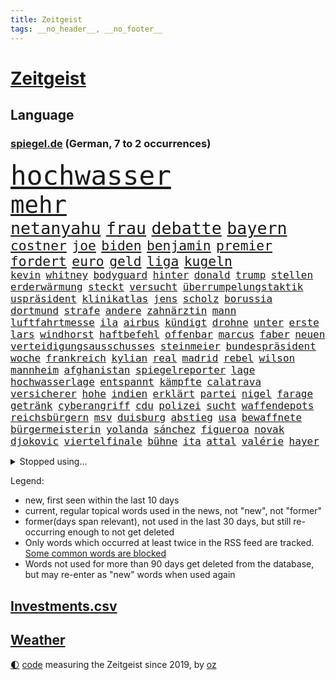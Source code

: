 ```yaml
---
title: Zeitgeist
tags: __no_header__, __no_footer__
---
```


# [Zeitgeist](https://oliz.io/zeitgeist/)

## Language

<h3><a href="https://www.spiegel.de" target="_blank">spiegel.de</a> (German, 7 to 2 occurrences)</h3>
<p style="font-family:monospace">
<span style="font-size:32pt"><a href="news_links.html#hochwasser" class="current">hochwasser</a></span>
<br>
<span style="font-size:28pt"><a href="news_links.html#mehr" class="current">mehr</a></span>
<br>
<span style="font-size:20pt"><a href="news_links.html#netanyahu" class="current">netanyahu</a></span>
<span style="font-size:20pt"><a href="news_links.html#frau" class="current">frau</a></span>
<span style="font-size:20pt"><a href="news_links.html#debatte" class="current">debatte</a></span>
<span style="font-size:20pt"><a href="news_links.html#bayern" class="current">bayern</a></span>
<br>
<span style="font-size:16pt"><a href="news_links.html#costner" class="new">costner</a></span>
<span style="font-size:16pt"><a href="news_links.html#joe" class="current">joe</a></span>
<span style="font-size:16pt"><a href="news_links.html#biden" class="current">biden</a></span>
<span style="font-size:16pt"><a href="news_links.html#benjamin" class="current">benjamin</a></span>
<span style="font-size:16pt"><a href="news_links.html#premier" class="current">premier</a></span>
<span style="font-size:16pt"><a href="news_links.html#fordert" class="current">fordert</a></span>
<span style="font-size:16pt"><a href="news_links.html#euro" class="current">euro</a></span>
<span style="font-size:16pt"><a href="news_links.html#geld" class="current">geld</a></span>
<span style="font-size:16pt"><a href="news_links.html#liga" class="current">liga</a></span>
<span style="font-size:16pt"><a href="news_links.html#kugeln" class="current">kugeln</a></span>
<br>
<span style="font-size:12pt"><a href="news_links.html#kevin" class="current">kevin</a></span>
<span style="font-size:12pt"><a href="news_links.html#whitney" class="new">whitney</a></span>
<span style="font-size:12pt"><a href="news_links.html#bodyguard" class="new">bodyguard</a></span>
<span style="font-size:12pt"><a href="news_links.html#hinter" class="current">hinter</a></span>
<span style="font-size:12pt"><a href="news_links.html#donald" class="current">donald</a></span>
<span style="font-size:12pt"><a href="news_links.html#trump" class="current">trump</a></span>
<span style="font-size:12pt"><a href="news_links.html#stellen" class="current">stellen</a></span>
<span style="font-size:12pt"><a href="news_links.html#erderwärmung" class="current">erderwärmung</a></span>
<span style="font-size:12pt"><a href="news_links.html#steckt" class="current">steckt</a></span>
<span style="font-size:12pt"><a href="news_links.html#versucht" class="current">versucht</a></span>
<span style="font-size:12pt"><a href="news_links.html#überrumpelungstaktik" class="new">überrumpelungstaktik</a></span>
<span style="font-size:12pt"><a href="news_links.html#uspräsident" class="current">uspräsident</a></span>
<span style="font-size:12pt"><a href="news_links.html#klinikatlas" class="current">klinikatlas</a></span>
<span style="font-size:12pt"><a href="news_links.html#jens" class="current">jens</a></span>
<span style="font-size:12pt"><a href="news_links.html#scholz" class="current">scholz</a></span>
<span style="font-size:12pt"><a href="news_links.html#borussia" class="current">borussia</a></span>
<span style="font-size:12pt"><a href="news_links.html#dortmund" class="current">dortmund</a></span>
<span style="font-size:12pt"><a href="news_links.html#strafe" class="current">strafe</a></span>
<span style="font-size:12pt"><a href="news_links.html#andere" class="current">andere</a></span>
<span style="font-size:12pt"><a href="news_links.html#zahnärztin" class="new">zahnärztin</a></span>
<span style="font-size:12pt"><a href="news_links.html#mann" class="current">mann</a></span>
<span style="font-size:12pt"><a href="news_links.html#luftfahrtmesse" class="new">luftfahrtmesse</a></span>
<span style="font-size:12pt"><a href="news_links.html#ila" class="new">ila</a></span>
<span style="font-size:12pt"><a href="news_links.html#airbus" class="current">airbus</a></span>
<span style="font-size:12pt"><a href="news_links.html#kündigt" class="current">kündigt</a></span>
<span style="font-size:12pt"><a href="news_links.html#drohne" class="current">drohne</a></span>
<span style="font-size:12pt"><a href="news_links.html#unter" class="current">unter</a></span>
<span style="font-size:12pt"><a href="news_links.html#erste" class="current">erste</a></span>
<span style="font-size:12pt"><a href="news_links.html#lars" class="current">lars</a></span>
<span style="font-size:12pt"><a href="news_links.html#windhorst" class="new">windhorst</a></span>
<span style="font-size:12pt"><a href="news_links.html#haftbefehl" class="current">haftbefehl</a></span>
<span style="font-size:12pt"><a href="news_links.html#offenbar" class="current">offenbar</a></span>
<span style="font-size:12pt"><a href="news_links.html#marcus" class="current">marcus</a></span>
<span style="font-size:12pt"><a href="news_links.html#faber" class="new">faber</a></span>
<span style="font-size:12pt"><a href="news_links.html#neuen" class="current">neuen</a></span>
<span style="font-size:12pt"><a href="news_links.html#verteidigungsausschusses" class="current">verteidigungsausschusses</a></span>
<span style="font-size:12pt"><a href="news_links.html#steinmeier" class="current">steinmeier</a></span>
<span style="font-size:12pt"><a href="news_links.html#bundespräsident" class="current">bundespräsident</a></span>
<span style="font-size:12pt"><a href="news_links.html#woche" class="current">woche</a></span>
<span style="font-size:12pt"><a href="news_links.html#frankreich" class="current">frankreich</a></span>
<span style="font-size:12pt"><a href="news_links.html#kylian" class="current">kylian</a></span>
<span style="font-size:12pt"><a href="news_links.html#real" class="current">real</a></span>
<span style="font-size:12pt"><a href="news_links.html#madrid" class="current">madrid</a></span>
<span style="font-size:12pt"><a href="news_links.html#rebel" class="current">rebel</a></span>
<span style="font-size:12pt"><a href="news_links.html#wilson" class="current">wilson</a></span>
<span style="font-size:12pt"><a href="news_links.html#mannheim" class="current">mannheim</a></span>
<span style="font-size:12pt"><a href="news_links.html#afghanistan" class="current">afghanistan</a></span>
<span style="font-size:12pt"><a href="news_links.html#spiegelreporter" class="current">spiegelreporter</a></span>
<span style="font-size:12pt"><a href="news_links.html#lage" class="current">lage</a></span>
<span style="font-size:12pt"><a href="news_links.html#hochwasserlage" class="current">hochwasserlage</a></span>
<span style="font-size:12pt"><a href="news_links.html#entspannt" class="current">entspannt</a></span>
<span style="font-size:12pt"><a href="news_links.html#kämpfte" class="current">kämpfte</a></span>
<span style="font-size:12pt"><a href="news_links.html#calatrava" class="new">calatrava</a></span>
<span style="font-size:12pt"><a href="news_links.html#versicherer" class="current">versicherer</a></span>
<span style="font-size:12pt"><a href="news_links.html#hohe" class="current">hohe</a></span>
<span style="font-size:12pt"><a href="news_links.html#indien" class="current">indien</a></span>
<span style="font-size:12pt"><a href="news_links.html#erklärt" class="current">erklärt</a></span>
<span style="font-size:12pt"><a href="news_links.html#partei" class="current">partei</a></span>
<span style="font-size:12pt"><a href="news_links.html#nigel" class="new">nigel</a></span>
<span style="font-size:12pt"><a href="news_links.html#farage" class="new">farage</a></span>
<span style="font-size:12pt"><a href="news_links.html#getränk" class="current">getränk</a></span>
<span style="font-size:12pt"><a href="news_links.html#cyberangriff" class="current">cyberangriff</a></span>
<span style="font-size:12pt"><a href="news_links.html#cdu" class="current">cdu</a></span>
<span style="font-size:12pt"><a href="news_links.html#polizei" class="current">polizei</a></span>
<span style="font-size:12pt"><a href="news_links.html#sucht" class="current">sucht</a></span>
<span style="font-size:12pt"><a href="news_links.html#waffendepots" class="new">waffendepots</a></span>
<span style="font-size:12pt"><a href="news_links.html#reichsbürgern" class="new">reichsbürgern</a></span>
<span style="font-size:12pt"><a href="news_links.html#msv" class="current">msv</a></span>
<span style="font-size:12pt"><a href="news_links.html#duisburg" class="current">duisburg</a></span>
<span style="font-size:12pt"><a href="news_links.html#abstieg" class="current">abstieg</a></span>
<span style="font-size:12pt"><a href="news_links.html#usa" class="current">usa</a></span>
<span style="font-size:12pt"><a href="news_links.html#bewaffnete" class="current">bewaffnete</a></span>
<span style="font-size:12pt"><a href="news_links.html#bürgermeisterin" class="current">bürgermeisterin</a></span>
<span style="font-size:12pt"><a href="news_links.html#yolanda" class="new">yolanda</a></span>
<span style="font-size:12pt"><a href="news_links.html#sánchez" class="current">sánchez</a></span>
<span style="font-size:12pt"><a href="news_links.html#figueroa" class="new">figueroa</a></span>
<span style="font-size:12pt"><a href="news_links.html#novak" class="current">novak</a></span>
<span style="font-size:12pt"><a href="news_links.html#djokovic" class="current">djokovic</a></span>
<span style="font-size:12pt"><a href="news_links.html#viertelfinale" class="current">viertelfinale</a></span>
<span style="font-size:12pt"><a href="news_links.html#bühne" class="current">bühne</a></span>
<span style="font-size:12pt"><a href="news_links.html#ita" class="new">ita</a></span>
<span style="font-size:12pt"><a href="news_links.html#attal" class="current">attal</a></span>
<span style="font-size:12pt"><a href="news_links.html#valérie" class="new">valérie</a></span>
<span style="font-size:12pt"><a href="news_links.html#hayer" class="new">hayer</a></span>
</p>
<details>
<summary>Stopped using...</summary>
<p class="former" style="font-size:12pt">
rb(1322) bemüht(1321) alarm(1320) arm(1320) flugzeuge(1320) kritisch(1320) prüft(1320) 37(1319) 6(1318) diskussion(1318) hinweisen(1318) illegale(1318) ließen(1318) pause(1318) villa(1318) äußern(1318) beamte(1317) lobt(1317) saß(1317) schickt(1317) schlimm(1317) landesregierung(1316) mainz(1316) position(1316) schalke(1316) standort(1316) wales(1316) ausland(1315) fdpchef(1315) forderungen(1315) menge(1315) streichen(1315) zug(1315) 04(1314) angeklagte(1314) anspruch(1314) erzielt(1314) fahrzeuge(1314) landen(1314) lehnen(1314) rainer(1314) 400(1313) 65(1313) diplomaten(1313) einigung(1313) kalifornien(1313) stoppt(1313) zeichnet(1313) ändert(1313) becker(1312) blieben(1312) gestohlen(1312) software(1312) statement(1312) verlierer(1312) verzichtet(1312) abstimmung(1311) autobahn(1311) baby(1311) vieler(1311) härter(1310) jedenfalls(1310) minute(1310) sinkt(1310) aufruf(1309) berichterstattung(1309) hölle(1309) tests(1309) verbindet(1309) ministerpräsidentin(1308) passen(1308) bezahlt(1307) bestimmten(1306) debakel(1306) hotels(1306) 600(1305) nachrichten(1305) wachstum(1305) wende(1305) jüngere(1304) schuss(1303) wirtschaftsministerium(1303) zugelassen(1303) berater(1302) e(1302) feld(1302) mode(1302) aktiv(1301) gaben(1301) klimapolitik(1300) begriff(1299) ministerium(1299) polnische(1299) exporte(1298) gekauft(1298) küstenwache(1298) verantwortung(1298) einschätzung(1297) offenbart(1297) tiefen(1297) trug(1297) erfolgreichsten(1296) rechtzeitig(1296) mehrerer(1295) reduzieren(1295) führenden(1294) hinten(1294) immerhin(1294) konsum(1294) bäume(1293) möglicherweise(1293) hängen(1292) halbe(1290) prognose(1290) hunger(1289) vfb(1289) erstochen(1288) istanbul(1288) aufgetaucht(1287) freiwillig(1285) provoziert(1284) rentner(1284) konferenz(1283) gefühl(1280) abhängig(1277) angeboten(1276) bewegt(1272) ausweg(1244) festgesetzt(1232) diagnose(1207) lehrerin(1189) strecken(1149) durchbruch(1091) ausbildung(1068) seither(1060) truppe(1056) schrumpft(1046) vegas(1027) kollision(1020) befürwortet(1007) wissing(985) angestellten(983) world(981) nfl(964) vorteil(961) schulden(960) radikalen(957) energiekrise(939) zeitpunkt(937) tödlichem(919) meta(905) otto(897) natürlich(885) kriegs(884) verabschieden(882) lieferung(881) zustimmung(881) oligarchen(878) hinzu(860) überzeugung(836) verantwortlichen(827) versagen(820) riskant(794) lindners(788) rezession(788) ungewiss(788) organisierte(778) beben(774) braunschweig(772) gewerkschaften(772) filialen(747) trocken(736) unterlag(736) harter(730) 2026(725) japanische(721) cannabis(716) reporterin(716) osnabrück(702) profi(702) nationale(699) baum(697) wozu(695) unentschieden(693) älter(693) ängste(692) 16jähriger(684) namens(684) kampagne(681) geschichtenewsletter(679) verträge(672) psychischen(650) wagner(650) hoffnungsträger(646) hetze(644) hände(640) wünsche(635) 05(633) fische(632) angezeigt(631) verfassungsgericht(615) auseinander(614) nutzern(610) krawalle(599) rose(596) sauber(587) katze(585) ausgegeben(584) knappe(581) ignoriert(576) indonesien(576) beerdigt(572) fördert(569) familienministerin(558) paus(558) billigt(555) aussichten(553) gleise(552) reißen(546) wirtschaftliche(546) düster(545) 4(543) deutschlandticket(538) anscheinend(537) saarlouis(531) asylbewerber(519) konzernchef(510) day(501) beliebter(500) erfolgreiche(498) spezialkräfte(498) 18jähriger(496) dieb(496) solcher(495) temperatur(490) landwirte(488) leistungen(486) springen(485) bad(482) jason(480) marode(477) messe(476) startups(475) süchtig(465) angemeldet(464) läufer(462) umdenken(460) siedlung(458) überschattet(449) rivalen(446) diesjährigen(444) kaiser(444) hamilton(443) lewis(443) geklaut(439) wütenden(439) warb(438) zukünftig(430) gejagt(427) genaue(422) festgelegt(420) radsport(419) umsetzen(417) wiedergewählt(415) khan(413) aktueller(409) geisel(404) 800(401) hoeneß(395) bundesweite(391) eingeschlagen(389) nationalkonservative(388) jagen(386) fisch(385) chicago(382) katrin(380) explodiert(379) uli(377) schief(376) genießen(374) rad(374) arabischen(373) kane(368) drang(367) auswirken(366) hamm(366) schätzen(364) prognostiziert(362) schwärmt(361) bundeshaushalt(357) sandra(350) herkunft(347) staats(345) verweis(345) 38jähriger(344) widerstands(344) brasiliens(343) cool(343) fürth(343) greuther(343) sizilien(342) tropfen(338) ralf(336) sonntagmorgen(336) durchgreifen(331) kette(331) tusk(331) defensive(330) installation(329) plattformen(329) schnellstmöglich(329) bunter(327) milliardenschweren(327) basis(325) abwenden(319) quellen(319) militäroperation(318) händen(315) randale(314) nachhaltige(311) beschloss(310) travis(310) heim(305) kooperiert(305) victoria(305) schlimmer(304) seele(304) vermittelt(303) einzuführen(301) aushalten(299) winzige(299) albert(298) brandmauer(298) ausgehandelt(297) ausgetauscht(295) gerichtsverfahren(295) stützen(294) geglückt(293) britney(292) spears(292) wegovy(292) zerbrochen(292) margot(290) abbau(285) boykott(285) beispiellose(282) sicherheitsrat(278) verschlechtert(278) ausnahmezustand(276) teilzeit(276) kandidiert(275) metern(275) überqueren(272) negative(270) rassismusvorwürfe(270) spanischer(269) welten(269) jon(268) griffen(265) hisbollah(265) ärgert(264) rekonstruktion(263) 24jährige(261) campus(261) teslas(260) rucksack(259) disziplin(255) suv(255) ferne(253) ködern(253) topspiel(253) rückenschmerzen(251) berger(250) heutzutage(249) jugendstrafe(248) antisemitischen(247) filmpreis(247) erinnerungskultur(244) chile(242) kallas(242) lieferwagen(242) geradezu(241) umfragetief(241) zulauf(241) überraschte(241) bunt(240) sardinien(240) update(240) chemnitz(239) kanal(238) manila(238) nszeit(238) peinliche(238) wagnerbrüder(238) bezug(237) generationen(237) milliardenhöhe(236) massenproteste(234) nagel(234) gelobt(233) verfolgte(232) teslachef(230) übernahm(230) kehrtwende(229) denver(227) geschaffen(226) ablehnung(223) erkältung(222) historikerin(221) sanierung(220) übergangen(220) nächte(219) orlando(219) südchinesischen(219) umfragewerte(219) kelce(218) jordanien(217) tabellenkeller(217) taugen(217) flieht(216) gewerkschafter(216) gewährt(216) irreguläre(216) warme(216) continental(215) del(215) tanzen(215) terzić(215) wütend(215) mars(214) feiertage(213) genötigt(213) geschleudert(213) schweiger(211) til(211) central(210) höchster(210) repräsentantenhaus(210) borahansgrohe(209) berechtigt(208) betonte(208) erfindung(206) bauten(205) mancherorts(205) monarchie(204) ozempic(204) überraschende(204) erkenntnis(203) hakt(203) raketenangriffe(203) bundespräsidenten(202) mentale(202) hamasgeiseln(201) tränengas(201) stadien(200) bezahlkarte(199) etablieren(197) konflikten(197) thierry(197) interne(196) einführung(194) gebraucht(193) liebäugelt(192) armeechef(191) klingen(191) belgischen(190) hasst(190) kommissar(189) tochterfirma(189) bonus(188) lebron(188) tabellenplatz(188) beschuldigte(187) agrarminister(186) empfehlungen(186) lernte(186) ruhen(186) südchinesisches(186) mccann(185) abschiebung(184) bagdad(184) härtetest(184) kritischer(184) überdenken(184) süd(183) ampelpartner(182) eigenem(181) hast(181) kriegstüchtig(180) nahostkrieg(180) geiselnahme(179) habecks(179) bären(178) arbeitsagentur(175) joel(175) suizid(175) aufzuarbeiten(174) saal(174) torjäger(174) geschenkt(173) magic(173) cameron(172) kliniken(172) dürr(171) jacob(171) petra(171) warnsignal(170) zugreifen(170) denke(169) prägenden(169) empathie(168) ostdeutschen(168) pädagogin(168) vollzieht(168) regionalbahn(167) golden(166) haftstrafen(166) helsinki(164) kopfschmerzen(164) zuschauen(164) bundesligisten(162) endgültige(162) großzügig(162) wiederbeleben(162) argument(160) beklagen(160) erwachsen(160) kühe(160) raketenangriff(160) zugeständnisse(160) po(159) religiösen(159) rettungssanitäter(159) wählerinnen(159) adrian(158) armin(158) ausgleich(157) wehrpflichtige(157) bahnchef(156) rekordmeister(156) zerstritten(156) lernt(155) geschlechtsverkehr(154) fernzüge(152) handelsschiffe(152) verwandeln(152) werkzeug(152) ausgedacht(151) kulturinstitutionen(151) südosten(151) überzieht(151) konstantin(150) bundestagsvizepräsidentin(149) einsparungen(149) göringeckardt(149) konservativer(149) ostdeutsche(149) omas(148) 75000(147) befand(147) japans(147) herstellen(145) paare(145) verschenken(145) abende(144) residenz(144) eingezogen(143) füllen(142) sekeinsatz(142) verstößt(142) fdpfraktionschef(141) huthis(141) schwert(141) huthiangriffe(140) huthimiliz(140) aufgebraucht(139) unbemannte(139) verschwörungstheorien(139) you(139) überragte(139) ausblick(138) kate(138) dienstpflicht(137) luftalarm(136) viren(136) aussteigen(134) liege(134) abgefeuert(133) dessert(133) misshandlung(133) heiratsantrag(132) landschaften(132) melanie(132) millionenbetrag(132) nutzungsrechte(131) 118(130) beamter(130) vorsatz(130) 02(129) aufgedeckt(129) dazwischen(129) spacey(129) bachmut(128) erledigen(126) ruiniert(126) audi(125) hob(125) phoenix(125) suns(125) wettkampf(125) mexikanische(124) elvis(123) hauch(123) soziologin(123) flugzeugträger(122) françoise(122) homo(122) informieren(122) witze(122) eisbären(121) halbinsel(121) minus(121) ute(121) cavaliers(120) cleveland(120) geschäftsjahr(120) rekordhitze(120) musikerinnen(119) rast(119) sparpläne(119) ministerien(118) wehrbeauftragte(118) anpassung(117) baltimore(117) biennale(117) briten(117) daniela(117) japaner(117) kunstausstellung(117) nachzudenken(117) spektakuläres(117) utah(117) zeitzeugen(117) 33jährige(116) miesen(116) erhöhte(115) finanzsenator(113) fregatte(113) bestsellerautor(112) hilfskräfte(112) männliches(112) rot(112) barfuß(111) bedient(111) pünktlich(111) western(111) fehlenden(110) fernhalten(110) spezialisiert(110) wohnungssuche(110) gosling(109) jackson(108) losgehen(108) strategisch(108) festgenommene(107) kansas(107) luftschlägen(107) sunaks(107) verschlingt(107) entlastungen(106) heiraten(106) übertroffen(106) geantwortet(105) 65jährige(104) abgewendet(104) seniorinnen(104) trauung(104) vergewaltigungen(104) busse(103) leichnam(103) offizier(103) schläft(103) spitzenverdiener(103) great(102) mandat(102) motorradfahrer(102) autokrat(101) besetztes(101) biosprit(101) kriegsgefangene(101) südostasien(101) bedeckt(100) ergattern(100) gesichtet(100) israelgazakriegs(100) regierungsflieger(100) erobert(99) grausamen(99) limit(99) parkinson(99) fahndung(98) ios(98) münchnern(98) ohrringe(98) strömen(98) unabhängigen(98) unternehmensgruppe(98) albion(97) rechtlichen(97) vorstellig(97) bruttoinlandsprodukt(96) herausforderer(96) klauen(96) schwindel(96) trotzig(96) hallen(95) substanzen(95) todesurteil(95) vergangenes(95) anwalts(94) blaupause(94) abgesprochen(93) vereinzelte(93) internationales(92) achtzigern(91) auflösen(91) durant(91) erfolgsspur(91) frühling(91) handfeste(91) nairobi(91) prorussische(91) schienennetzes(91) swifts(91) auster(90) brot(90) geflutet(90) kulturbetrieb(90) ritter(90) stundenkilometern(90) ansonsten(89) basketballweltmeister(89) bedeutendsten(89) bundesfamilienministeriums(89) gestand(89) absatzmarkt(88) emojis(88) katalonien(88) lucy(88) verhagelt(88) xavi(88) zustande(88) jugendlichem(87) kleiderordnung(87) zugelassenen(87) bürgersteig(86) erdboden(86) gestimmt(86) irakische(86) klettern(86) rettungskräften(86) schienen(86) schulterschluss(86) seil(86) staatsanwaltschaften(86) teenagern(86) testosteron(86) westafrikanischen(86) choreografie(85) duellieren(85) erschienen(85) leistungssport(85) menschenkette(85) seltsam(85) studienanfänger(85) verwirrte(85) entspricht(84) geschichten(84) jayz(84) politbarometer(84) produzierten(84) schuhe(84) skisport(84) jobturbo(83) korruptionsvorwürfen(83) schweiß(83) supermarktkette(83) tobte(83) afdfunktionäre(82) berlinerinnen(82) bettlaken(82) erkan(82) finnen(82) schale(82) walz(82) wellbrock(82) zartbitter(82) ausschließt(81) frist(81) sicherheitskräften(81) ungarische(81) westerstede(81) üppiger(81) chiefs(80) frauengefängnis(80) kommune(80) misslingt(80) organisationskomitee(80) prallt(80) selbstverständlich(80) sitze(80) syrsky(80) südwestlich(80) unbemerkt(80) wachstums(80) aserbaidschans(79) brittney(79) griner(79) oberbefehlshaber(79) riet(79) sechsjährigem(79) disneyland(78) gefälscht(78) gehortet(78) rechtspopulistischen(78) unverzichtbar(78) bemerkungen(77) bluttat(77) ohren(77) wahlkampagne(77) washingtons(77) anzunehmen(76) beurteilen(76) breitere(76) formieren(76) hereinfallen(76) jährlichen(76) klette(76) patriarch(76) pragsdorf(76) reklamiert(76) stromnetze(76) verhältnismäßig(76) falschinformationen(75) gedenkstätte(75) logisch(75) oberpfalz(75) schöpft(75) superstars(75) 129(74) albanese(74) blutbad(74) generelle(74) luftballons(74) märkten(74) terrorgruppen(74) attraktion(73) datenschützer(73) dienste(73) freistil(73) lokal(73) plagiatsjäger(73) berufsleben(72) dortmunds(72) enttäuschungen(72) kinderwunsch(72) loyalität(72) gleiche(71) hanau(71) hollywoodfilmen(71) landespartei(71) mendes(71) umfangreiches(71) 54(70) grünenveranstaltung(70) johanna(70) raffinierten(70) schwarzgrüne(70) schwerem(70) tauruslieferung(70) trennten(70) verfällt(70) vergleichbar(70) güterwaggons(69) längerfristige(69) meistertitel(69) rassemblement(69) abwandern(68) aldi(68) außergewöhnliches(68) gästeblock(68) kanadischen(68) mexikaner(68) nachgehen(68) newey(68) siegesgewiss(68) strafrecht(68) videoplattform(68) zweitligapartie(68) alligator(67) eindeutig(67) jährt(67) sexualisierter(67) verenden(67) zehnten(67) französisches(66) krachte(66) muslimischen(66) präsentation(66) schlechtestes(66) segeln(66) argumentierte(65) aufgelegt(65) brutto(65) cduministerpräsident(65) esch(65) europe(65) kajak(65) klosters(65) kürze(65) bespuckt(64) füße(64) hilfslieferung(64) klettert(64) strafrechtliche(64) tvmoderator(64) unerwünscht(64) hafens(63) kitchen(63) oklahoma(63) prahlte(63) preisdeckel(63) segler(63) weitaus(63) country(62) langweilig(62) maddie(62) madeleine(62) pippi(62) rätselhafter(62) ungenutzt(62) überarbeitet(62) geiselabkommen(61) indirekt(61) isolation(61) kippte(61) lewinsky(61) marseille(61) monica(61) queens(61) verbraucherpreise(61) verwaltet(61) wirtschaftswende(61) chinataiwankonflikt(60) konventionen(60) platzes(60) rhetorik(60) agenturen(59) ermutigen(59) europarat(59) fehlten(59) mobilitätswende(59) skandinavischen(59) tschechiens(59) blamage(58) feige(58) friedhof(58) kriminalpolizei(58) manja(58) reisewarnung(58) schreiner(58) schädlichen(58) selbstbild(58) siri(58) talente(58) verkehrssenatorin(58) auswärts(57) bewohnbar(57) erfreut(57) exrafterroristin(57) marihuana(57) anstoß(56) beliebtes(56) hülkenberg(56) töteten(56) verschlossene(56) amazongründer(55) bestandsaufnahme(55) bezos(55) jünger(55) verzückt(55) dümmste(54) fähig(54) gespenst(54) hosen(54) looks(54) satte(54) ariel(53) diktatoren(53) haiti(53) kleid(53) triple(53) auflage(52) auswärtigen(52) karina(52) spontanen(52) up(52) bürgerin(51) imageschaden(51) nsvergangenheit(51) ragte(51) raketenstart(51) verwirrung(51) zinssenkungen(51) abgelaufen(50) beigetreten(50) costar(50) pannenflieger(50) probefahrt(50) verarbeitet(50) 57(49) akku(49) südfrankreich(49) ittrich(48) trümmer(48) wohnmobiltour(48) elektrische(47) entführt(47) friedensgipfel(47) stießen(47) topmanagement(47) vorstellungsgesprächen(47) einblick(46) geheimer(46) lola(46) ralph(46) rauchentwicklung(46) schläge(46) todesfällen(46) vertraulichen(46) allgemeinheit(45) anpassen(45) irritation(45) prahlt(45) rechtskonservative(45) sportunterricht(45) strafrechts(45) unerwarteten(45) lakers(44) leipziger(44) literaturwissenschaftlerin(44) milliardendeal(43) polizeikräfte(43) spielten(43) stammende(43) verwüstungen(43) bandengewalt(42) dürre(42) gartenkolumne(42) kindler(42) ladekabel(42) paars(42) patzt(42) totalschaden(42) anpfiff(41) büchern(41) havannasyndrom(41) mikrowellenwaffen(41) registrieren(41) rätselhaftes(41) usdiplomaten(41) verantwortet(41) voraussichtlich(41) ausrüster(40) einfallen(40) milliardengeschäft(40) objekt(40) paket(40) beachtet(39) schlimmsten(39) schulamt(39) sparvorgaben(39) vehement(39) versagten(39) werkstätten(39) zukunftspläne(39) attraktiv(38) devise(38) finanzbranche(38) neandertaler(38) restaurantführer(38) veteranentag(38) wasserknappheit(38) überteuert(38) 2004(37) 250(37) baerbocks(37) dfbausrüsterwechsel(37) friedländer(37) reichster(37) usjustiz(37) benutzt(36) geburtenrate(36) gesunder(36) programme(36) prostituierte(36) reizgas(36) unseres(36) vereiteln(36) überrollt(36) bakterien(35) bravo(35) dunkelheit(35) durchsetzung(35) riskanten(35) wachsam(35) 20jährige(34) assistentin(34) aufarbeiten(34) deuter(34) ortlieb(34) rucksäcke(34) spezialkräne(34) verwandelt(34) werkself(34) fußballverbands(33) instrumentalisierung(33) mitgeteilt(33) rouge(33) ärztinnen(33) anspielungen(32) aufgeregt(32) buches(32) arbeitszeit(31) beharren(31) besserverdiener(31) bräuchte(31) cannabisteillegalisierung(31) ehrenpräsident(31) geschieht(31) volljährige(31) überwachungskamera(31) frühlingsfest(30) lieferengpässe(30) ländergrenzen(30) meerenge(30) quiet(30) saharastaub(30) sparkurs(30) ungesund(30) fußballliga(29) schmelz(29) schwerwiegendes(29) vorsieht(29) besatzer(28) fatale(28) gewerkschaftsmitglieder(28) hautnah(28) maryland(28) queeren(28) verkraften(28) 111(27) brighton(27) gereizt(27) hove(27) kämna(27) lennard(27) teneriffa(27) terrorverdacht(27) vergewaltigungsvorwürfe(27) übelkeit(27) angetrieben(26) anzugehen(26) kommandostruktur(26) nienburg(26) sommerlich(26) janet(25) schlichterspruch(25) arbeitgeberpräsident(24) bevorsteht(24) dulger(24) ludwigsburg(24) totschlags(24) zugesetzt(24) bewilligt(23) gefangenen(23) netflixfilm(23) neuester(23) rechtsstaats(23) verkraftet(23) andernorts(22) arabisch(22) championsleaguehalbfinale(22) schleuser(22) ampelpartnern(21) binz(21) verspielt(21) ausfällt(20) begünstigen(20) unzureichend(20) verkraftbar(20) weber(20) wertvolles(20) 97(19) amtsgeschäfte(19) ausreicht(19) blutspur(19) chrupalla(19) eddy(19) entgeht(19) g7staaten(19) jamie(19) rechtspopulistischer(19) tino(19) unglücksstelle(19) verhaftete(19) afdspitze(18) aggression(18) netzausbau(18) sterbebett(18) be(17) bergab(17) leyens(17) peine(17) aufregen(16) bewerbungsgespräche(16) doppelmord(16) gräber(16) spielplatz(16) tvrechte(16) kandidatinnen(15) medizinisch(15) parkplatz(15) seelischen(15) kanaren(14) mekong(14) militärstützpunkt(14) millionenmetropole(14) nbaplayoffs(14) rettungsversuche(14) seyfert(14) entthronten(13) liebeserklärung(13) motoren(13) nachfolgerin(13) oranienburg(13) unregulierten(13) verhinderte(13) warenhäuser(13) angesprochen(12) brothers(12) hoeneß'(12) laurence(12) ruang(12) wunderbaren(12) angegriffenen(11) atomausstieg(11) flair(11) gehörten(11) herrmann(11) kehrte(11) klimaschutzgesetz(11) order(11)
</p>
</details>
<p>Legend:
<ul>
<li><span class="new">new</span>, first seen within the last 10 days</li>
<li><span class="current">current</span>, regular topical words used in the news, not "new", not "former"</li>
<li><span class="former">former(days span relevant)</span>, not used in the last 30 days, but still re-occurring enough to not get deleted</li>
<li>Only words which occurred at least twice in the RSS feed are tracked. <a href="language/filters.py">Some common words are blocked</a></li>
<li>Words not used for more than 90 days get deleted from the database, but may re-enter as "new" words when used again</li>
</ul>
</p>

## [Investments](investments.html)[.csv](investments.csv)

## [Weather](weather.html)

<footer>
<a href="javascript:toggleTheme()" class="nav">🌓</a>
<a href="https://github.com/ooz/zeitgeist">code</a> measuring the Zeitgeist since 2019, by <a href="https://oliz.io">oz</a>
</footer>
